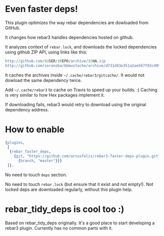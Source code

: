 # Even faster deps!

This plugin optimizes the way rebar dependencies are dowloaded from GitHub.

It changes how rebar3 handles dependencies hosted on github.

It analyzes context of `rebar.lock`, and downloads the locked dependencies
using github ZIP API, using links like this:

```erlang
http://github.com/$USER/$REPO/archive/$SHA.zip
http://github.com/soranoba/bbmustache/archive/d731d93e351a2ae567f93c4991c3f421626fab5c.zip
```

It caches the archives inside `~/.cache/rebar3/gitcache/`. It would not dowload
the same dependency twice.

Add `~/.cache/rebar3` to cache on Travis to speed up your builds. :)
Caching is very similar to how Hex packages implement it.

If downloading fails, rebar3 would retry to download using the original dependency
address.

# How to enable

```erlang
{plugins,
 [
  {rebar_faster_deps,
    {git, "https://github.com/arcusfelis/rebar3-faster-deps-plugin.git",
      {branch, "master"}}}
 ]}.
```

No need to touch `deps` section.

No need to touch `rebar.lock` (but ensure that it exist and not empty!).
Not locked deps are downloaded regularly, without this plugin help.

# rebar_tidy_deps is cool too :)

Based on rebar_tidy_deps originally.
It's a good place to start developing a rebar3 plugin.
Currently has no common parts with it.
